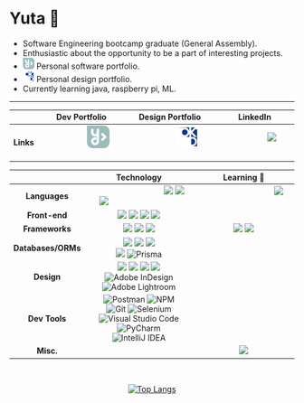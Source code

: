 <link rel="stylesheet" href="https://cdn.jsdelivr.net/gh/devicons/devicon@v2.15.1/devicon.min.css">


# Yuta 👋  

- Software Engineering bootcamp graduate (General Assembly).
- Enthusiastic about the opportunity to be a part of interesting projects.
- <a href="https://www.yutaokkotsu.com/"><img src="./icons/y-square-white.svg" height="20"></a> Personal software portfolio.
- <a href="https://www.oktsdesign.com/"><img src="./icons/logo final.svg" height="20"></a> Personal design portfolio. 
- Currently learning java, raspberry pi, ML.

<div style="text-align: center;">


<hr>


|           | Dev Portfolio | Design Portfolio | LinkedIn |
| --------  | :---------: | :---------: |  :---------:  |
| **Links** | &nbsp;&nbsp;&nbsp;&nbsp;&nbsp;&nbsp;&nbsp;&nbsp;&nbsp;&nbsp;&nbsp;&nbsp;&nbsp;&nbsp;&nbsp;&nbsp;<a href="https://www.yutaokkotsu.com/"><img src="./icons/y-square-white.svg" height="40"></a>&nbsp;&nbsp;&nbsp;&nbsp;&nbsp;&nbsp;&nbsp;&nbsp;&nbsp;&nbsp;&nbsp;&nbsp;&nbsp;&nbsp;&nbsp;&nbsp; | &nbsp;&nbsp;&nbsp;&nbsp;&nbsp;&nbsp;&nbsp;&nbsp;&nbsp;&nbsp;&nbsp;&nbsp;&nbsp;&nbsp;&nbsp;&nbsp; <a href="https://www.oktsdesign.com/"><img src="./icons/logo final.svg" height="40"></a> &nbsp;&nbsp;&nbsp;&nbsp;&nbsp;&nbsp;&nbsp;&nbsp;&nbsp;&nbsp;&nbsp;&nbsp;&nbsp;&nbsp;&nbsp;&nbsp; | &nbsp;&nbsp;&nbsp;&nbsp;&nbsp;&nbsp;&nbsp;&nbsp;&nbsp;&nbsp;&nbsp;&nbsp;&nbsp;&nbsp;&nbsp;&nbsp;<a href="https://www.linkedin.com/in/yutaokkotsu/"><img src="https://cdn.jsdelivr.net/gh/devicons/devicon/icons/linkedin/linkedin-original.svg" height="40" /></a> &nbsp;&nbsp;&nbsp;&nbsp;&nbsp;&nbsp;&nbsp;&nbsp;&nbsp;&nbsp;&nbsp;&nbsp;&nbsp;&nbsp;&nbsp;&nbsp;|



|            | Technology   | Learning 🌱          | 
| ---------- | :----------: | :------------------: |
| **Languages**  | &nbsp;&nbsp;&nbsp;&nbsp;&nbsp;&nbsp;&nbsp;&nbsp;&nbsp;&nbsp;&nbsp;&nbsp;&nbsp;&nbsp;&nbsp;&nbsp;&nbsp;&nbsp;&nbsp;&nbsp;&nbsp;&nbsp;&nbsp;&nbsp;&nbsp;&nbsp;&nbsp;&nbsp;&nbsp;&nbsp;&nbsp;&nbsp; <img src="https://cdn.jsdelivr.net/gh/devicons/devicon/icons/python/python-original.svg"  height="32" /> <img src="https://cdn.jsdelivr.net/gh/devicons/devicon/icons/javascript/javascript-plain.svg" height="32" /> <img src="https://cdn.jsdelivr.net/gh/devicons/devicon/icons/typescript/typescript-original.svg" height="32"/> &nbsp;&nbsp;&nbsp;&nbsp;&nbsp;&nbsp;&nbsp;&nbsp;&nbsp;&nbsp;&nbsp;&nbsp;&nbsp;&nbsp;&nbsp;&nbsp;&nbsp;&nbsp;&nbsp;&nbsp;&nbsp;&nbsp;&nbsp;&nbsp;&nbsp;&nbsp;&nbsp;&nbsp;&nbsp;&nbsp;&nbsp;&nbsp; | &nbsp;&nbsp;&nbsp;&nbsp;&nbsp;&nbsp;&nbsp;&nbsp;&nbsp;&nbsp;&nbsp;&nbsp;&nbsp;&nbsp;&nbsp;&nbsp;&nbsp;&nbsp;&nbsp;&nbsp;&nbsp;&nbsp;&nbsp;&nbsp;&nbsp;&nbsp;&nbsp;&nbsp;&nbsp;&nbsp;&nbsp;&nbsp; <img src="https://cdn.jsdelivr.net/gh/devicons/devicon/icons/java/java-original.svg" height="32" /> &nbsp;&nbsp;&nbsp;&nbsp;&nbsp;&nbsp;&nbsp;&nbsp;&nbsp;&nbsp;&nbsp;&nbsp;&nbsp;&nbsp;&nbsp;&nbsp;&nbsp;&nbsp;&nbsp;&nbsp;&nbsp;&nbsp;&nbsp;&nbsp;&nbsp;&nbsp;&nbsp;&nbsp;&nbsp;&nbsp;&nbsp;&nbsp; |
| **Front-end**  | <img src="https://cdn.jsdelivr.net/gh/devicons/devicon/icons/nextjs/nextjs-original.svg" height="32" /> <img src="https://cdn.jsdelivr.net/gh/devicons/devicon/icons/react/react-original.svg"  height="32" /> <img src="https://cdn.jsdelivr.net/gh/devicons/devicon/icons/tailwindcss/tailwindcss-plain.svg" height="32" /> <img src="https://cdn.jsdelivr.net/gh/devicons/devicon/icons/bootstrap/bootstrap-plain.svg" height="32" /> | |
| **Frameworks** |  <img src="https://cdn.jsdelivr.net/gh/devicons/devicon/icons/express/express-original.svg"  height="32" /> <img src="https://cdn.jsdelivr.net/gh/devicons/devicon/icons/nodejs/nodejs-original.svg"  height="32" /> <img src="https://cdn.jsdelivr.net/gh/devicons/devicon/icons/django/django-plain.svg"  height="32" /> | <img src="https://cdn.jsdelivr.net/gh/devicons/devicon/icons/spring/spring-original.svg" height="32"/> <img src="https://cdn.jsdelivr.net/gh/devicons/devicon/icons/pytorch/pytorch-original.svg" height="32"/> | 
| **Databases/ORMs**  | <img src="https://cdn.jsdelivr.net/gh/devicons/devicon/icons/mongodb/mongodb-plain.svg"  height="32" /> <img src="https://cdn.jsdelivr.net/gh/devicons/devicon/icons/postgresql/postgresql-plain.svg"  height="32" /> <img src="https://cdn.jsdelivr.net/gh/devicons/devicon/icons/sqlite/sqlite-plain.svg"  height="32" />  <br>  <img src="https://cdn.jsdelivr.net/gh/devicons/devicon/icons/sequelize/sequelize-original.svg" height="32"/> ![Prisma](https://img.shields.io/badge/Prisma-3982CE?style=for-the-badge&logo=Prisma&logoColor=white) | |
| **Design**  | <img src="https://cdn.jsdelivr.net/gh/devicons/devicon/icons/illustrator/illustrator-plain.svg" height="32"/> <img src="https://cdn.jsdelivr.net/gh/devicons/devicon/icons/photoshop/photoshop-plain.svg" height="32"/> <img src="https://cdn.jsdelivr.net/gh/devicons/devicon/icons/premierepro/premierepro-plain.svg" height="32"/> <img src="https://cdn.jsdelivr.net/gh/devicons/devicon/icons/figma/figma-original.svg" height="32" /> <br> ![Adobe InDesign](https://img.shields.io/badge/Adobe%20InDesign-49021F?style=for-the-badge&logo=adobeindesign&logoColor=white) <br> ![Adobe Lightroom](https://img.shields.io/badge/Adobe%20Lightroom-31A8FF.svg?style=for-the-badge&logo=Adobe%20Lightroom&logoColor=white) | |
| **Dev Tools**| ![Postman](https://img.shields.io/badge/Postman-FF6C37?style=for-the-badge&logo=postman&logoColor=white) ![NPM](https://img.shields.io/badge/NPM-%23CB3837.svg?style=for-the-badge&logo=npm&logoColor=white) <br> ![Git](https://img.shields.io/badge/git-%23F05033.svg?style=for-the-badge&logo=git&logoColor=white) ![Selenium](https://img.shields.io/badge/-selenium-%43B02A?style=for-the-badge&logo=selenium&logoColor=white) <br> ![Visual Studio Code](https://img.shields.io/badge/Visual%20Studio%20Code-0078d7.svg?style=for-the-badge&logo=visual-studio-code&logoColor=white) <br> ![PyCharm](https://img.shields.io/badge/pycharm-143?style=for-the-badge&logo=pycharm&logoColor=black&color=black&labelColor=green) <br> ![IntelliJ IDEA](https://img.shields.io/badge/IntelliJIDEA-000000.svg?style=for-the-badge&logo=intellij-idea&logoColor=white)  | |
| **Misc.** | | <img src="https://cdn.jsdelivr.net/gh/devicons/devicon/icons/raspberrypi/raspberrypi-original.svg" height="32"/> |



<br>


[![Top Langs](https://github-readme-stats.vercel.app/api/top-langs/?username=yutaokkots&custom_title=Github&theme=transparent&layout=compact&title_color=1d615b&hide=Procfile)](https://github.com/anuraghazra/github-readme-stats)



</div>

<!--
**yutaokkots/yutaokkots** is a ✨ _special_ ✨ repository because its `README.md` (this file) appears on your GitHub profile.
Here are some ideas to get you started:
- 🔭 I’m currently working on ...
- 🌱 I’m currently learning ...
- 👯 I’m looking to collaborate on ...
- 🤔 I’m looking for help with ...
- 💬 Ask me about ...
- 📫 How to reach me: ...
- 😄 Pronouns: ...
- ⚡ Fun fact: ...
-->
